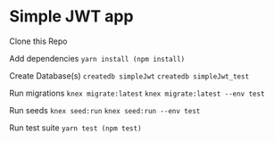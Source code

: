 # Simple JWT app

Clone this Repo

Add dependencies
```yarn install (npm install)```

Create Database(s)
```createdb simpleJwt```
```createdb simpleJwt_test```

Run migrations
```knex migrate:latest```
```knex migrate:latest --env test```

Run seeds
```knex seed:run```
```knex seed:run --env test```

Run test suite
```yarn test (npm test)```
